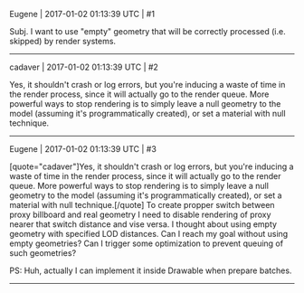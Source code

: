 Eugene | 2017-01-02 01:13:39 UTC | #1

Subj.
I want to use "empty" geometry that will be correctly processed (i.e. skipped) by render systems.

-------------------------

cadaver | 2017-01-02 01:13:39 UTC | #2

Yes, it shouldn't crash or log errors, but you're inducing a waste of time in the render process, since it will actually go to the render queue. More powerful ways to stop rendering is to simply leave a null geometry to the model (assuming it's programmatically created), or set a material with null technique.

-------------------------

Eugene | 2017-01-02 01:13:39 UTC | #3

[quote="cadaver"]Yes, it shouldn't crash or log errors, but you're inducing a waste of time in the render process, since it will actually go to the render queue. More powerful ways to stop rendering is to simply leave a null geometry to the model (assuming it's programmatically created), or set a material with null technique.[/quote]
To create propper switch between proxy billboard and real geometry I need to disable rendering of proxy nearer that switch distance and vise versa.
I thought about using empty geometry with specified LOD distances.
Can I reach my goal without using empty geometries?
Can I trigger some optimization to prevent queuing of such geometries?

PS: Huh, actually I can implement it inside Drawable when prepare batches.

-------------------------

